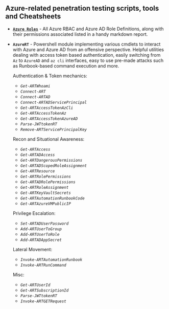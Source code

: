 
## Azure-related penetration testing scripts, tools and Cheatsheets

- [**`Azure Roles`**](https://github.com/mgeeky/Penetration-Testing-Tools/blob/master/clouds/azure/Azure%20Roles/README.md) - All Azure RBAC and Azure AD Role Definitions, along with their permissions associated listed in a handy markdown report.

- **`AzureRT`** - Powershell module implementing various cmdlets to interact with Azure and Azure AD from an offensive perspective. Helpful utilities dealing with access token based authentication, easily switching from `Az` to `AzureAD` and `az cli` interfaces, easy to use pre-made attacks such as Runbook-based command execution and more.

  Authentication & Token mechanics:

  - *`Get-ARTWhoami`*
  - *`Connect-ART`*
  - *`Connect-ARTAD`*
  - *`Connect-ARTADServicePrincipal`*
  - *`Get-ARTAccessTokenAzCli`*
  - *`Get-ARTAccessTokenAz`*
  - *`Get-ARTAccessTokenAzureAD`* 
  - *`Parse-JWTtokenRT`* 
  - *`Remove-ARTServicePrincipalKey`*

  Recon and Situational Awareness:

  - *`Get-ARTAccess`*
  - *`Get-ARTADAccess`*
  - *`Get-ARTDangerousPermissions`*
  - *`Get-ARTADScopedRoleAssignment`*
  - *`Get-ARTResource`*
  - *`Get-ARTRolePermissions`*
  - *`Get-ARTADRolePermissions`*
  - *`Get-ARTRoleAssignment`*
  - *`Get-ARTKeyVaultSecrets`*
  - *`Get-ARTAutomationRunbookCode`*
  - *`Get-ARTAzureVMPublicIP`*

  Privilege Escalation:

  - *`Set-ARTADUserPassword`*
  - *`Add-ARTUserToGroup`*
  - *`Add-ARTUserToRole`*
  - *`Add-ARTADAppSecret`*

  Lateral Movement:

  - *`Invoke-ARTAutomationRunbook`*
  - *`Invoke-ARTRunCommand`*

  Misc:

  - *`Get-ARTUserId`*
  - *`Get-ARTSubscriptionId`*
  - *`Parse-JWTtokenRT`*
  - *`Invoke-ARTGETRequest`*
